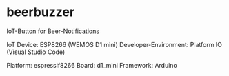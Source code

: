 # beerbuzzer
IoT-Button for Beer-Notifications

IoT Device: ESP8266 (WEMOS D1 mini)
Developer-Environment: Platform IO (Visual Studio Code)

Platform: espressif8266
Board: d1_mini
Framework: Arduino
